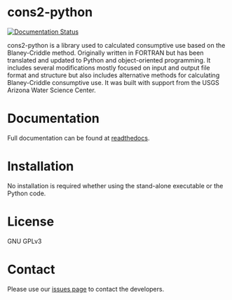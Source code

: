 cons2-python
============

[![Documentation Status](https://readthedocs.org/projects/cons2-python/badge/?version=latest)](http://cons2-python.readthedocs.org/en/latest/)

cons2-python is a library used to calculated consumptive use based on the Blaney-Criddle method. Originally written in FORTRAN but has been translated and updated to Python and object-oriented programming. It includes several modifications mostly focused on input and output file format and structure but also includes alternative methods for calculating Blaney-Criddle consumptive use. It was built with support from the USGS Arizona Water Science Center. 

Documentation
=============

Full documentation can be found at [readthedocs](http://cons2-python.readthedocs.io/en/latest/).


Installation
============

No installation is required whether using the stand-alone executable or the Python code.

License
=======

GNU GPLv3


Contact
=======

Please use our [issues page](https://github.com/MoonRaker/cons2-python/issues)
to contact the developers.